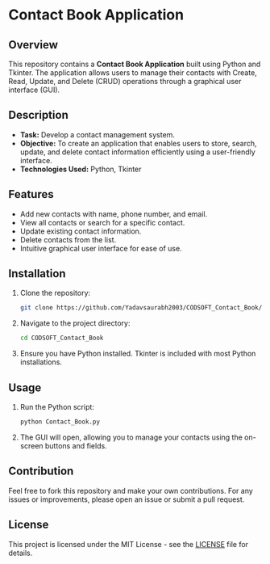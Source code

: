 # Contact Book Application

## Overview

This repository contains a **Contact Book Application** built using Python and Tkinter. The application allows users to manage their contacts with Create, Read, Update, and Delete (CRUD) operations through a graphical user interface (GUI).

## Description

- **Task:** Develop a contact management system.
- **Objective:** To create an application that enables users to store, search, update, and delete contact information efficiently using a user-friendly interface.
- **Technologies Used:** Python, Tkinter

## Features

- Add new contacts with name, phone number, and email.
- View all contacts or search for a specific contact.
- Update existing contact information.
- Delete contacts from the list.
- Intuitive graphical user interface for ease of use.

## Installation

1. Clone the repository:
   ```bash
   git clone https://github.com/Yadavsaurabh2003/CODSOFT_Contact_Book/
   ```
2. Navigate to the project directory:
   ```bash
   cd CODSOFT_Contact_Book
   ```
3. Ensure you have Python installed. Tkinter is included with most Python installations.

## Usage

1. Run the Python script:
   ```bash
   python Contact_Book.py
   ```
2. The GUI will open, allowing you to manage your contacts using the on-screen buttons and fields.

## Contribution

Feel free to fork this repository and make your own contributions. For any issues or improvements, please open an issue or submit a pull request.

## License

This project is licensed under the MIT License - see the [LICENSE](LICENSE) file for details.
